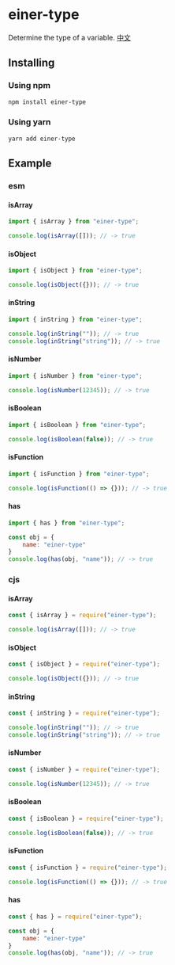 # einer-type

Determine the type of a variable. [中文](./README.md)


## Installing

### Using npm 

```bash
npm install einer-type
```

### Using yarn

```bash
yarn add einer-type
```

## Example

### esm

#### isArray

```javascript
import { isArray } from "einer-type";

console.log(isArray([])); // -> true
```

#### isObject

```javascript
import { isObject } from "einer-type";

console.log(isObject({})); // -> true
```

#### inString

```javascript
import { inString } from "einer-type";

console.log(inString("")); // -> true
console.log(inString("string")); // -> true
```

#### isNumber

```javascript
import { isNumber } from "einer-type";

console.log(isNumber(12345)); // -> true
```

#### isBoolean

```javascript
import { isBoolean } from "einer-type";

console.log(isBoolean(false)); // -> true
```

#### isFunction

```javascript
import { isFunction } from "einer-type";

console.log(isFunction(() => {})); // -> true
```

#### has

```javascript
import { has } from "einer-type";

const obj = {
    name: "einer-type"
}
console.log(has(obj, "name")); // -> true
```

### cjs

#### isArray

```javascript
const { isArray } = require("einer-type");

console.log(isArray([])); // -> true
```

#### isObject

```javascript
const { isObject } = require("einer-type");

console.log(isObject({})); // -> true
```

#### inString

```javascript
const { inString } = require("einer-type");

console.log(inString("")); // -> true
console.log(inString("string")); // -> true
```

#### isNumber

```javascript
const { isNumber } = require("einer-type");

console.log(isNumber(12345)); // -> true
```

#### isBoolean

```javascript
const { isBoolean } = require("einer-type");

console.log(isBoolean(false)); // -> true
```

#### isFunction

```javascript
const { isFunction } = require("einer-type");

console.log(isFunction(() => {})); // -> true
```

#### has

```javascript
const { has } = require("einer-type");

const obj = {
    name: "einer-type"
}
console.log(has(obj, "name")); // -> true
```